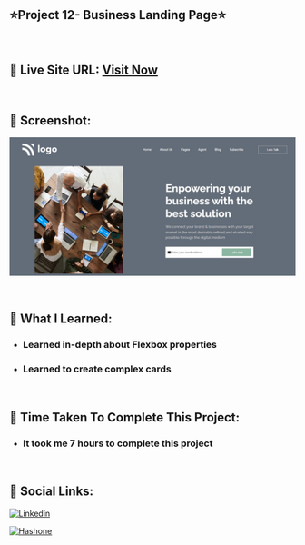 ## ⭐Project 12- Business Landing Page⭐

<br>

## 📌 Live Site URL: <a href="https://12business-page.netlify.app/">**Visit Now**</a>

<br>

## 📌 Screenshot:

![project1](./images/project12.png)

<br>

## 📌 What I Learned:

- ### Learned in-depth about Flexbox properties
- ### Learned to create complex cards

<br>

## 📌 Time Taken To Complete This Project:

- ### It took me 7 hours to complete this project

<br>

## 📌 Social Links:

[![Linkedin](https://img.shields.io/badge/LinkedIn-0077B5?style=for-the-badge&logo=linkedin&logoColor=white)](https://www.linkedin.com/in/nikhilkhetan17/)

[![Hashone](https://img.shields.io/badge/Hashnode-2962FF?style=for-the-badge&logo=hashnode&logoColor=white)](https://nikhilkhetan.hashnode.dev/)
